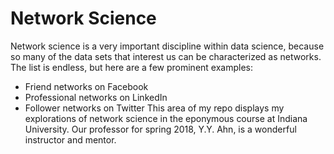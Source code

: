 # Network Science
Network science is a very important discipline within data science, because so many of the data sets that interest us can be characterized as networks. The list is endless, but here are a few prominent examples:
* Friend networks on Facebook
* Professional networks on LinkedIn
* Follower networks on Twitter
This area of my repo displays my explorations of network science in the eponymous course at Indiana University. Our professor for spring 2018, Y.Y. Ahn, is a wonderful instructor and mentor. 

